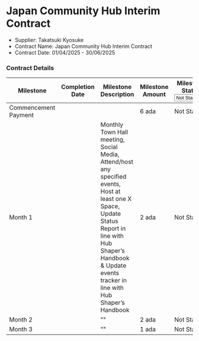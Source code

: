 # Japan Community Hub Interim Contract

* Supplier: Takatsuki Kyosuke
* Contract Name: Japan Community Hub Interim Contract
* Contract Date: 01/04/2025 - 30/06/2025

### Contract Details

<table data-full-width="true"><thead><tr><th width="154">Milestone</th><th width="147">Completion Date</th><th width="326">Milestone Description</th><th>Milestone Amount</th><th width="160">Milestone Status<select><option value="tuQZQU0qZdoU" label="Not Started" color="blue"></option><option value="egD9AGmh1U3S" label="On Track" color="blue"></option><option value="Re3cd2eP2WaH" label="Complete" color="blue"></option><option value="bEAnsa2nIuMk" label="Delayed" color="blue"></option></select></th><th width="165.77783203125">MAF</th></tr></thead><tbody><tr><td>Commencement Payment</td><td></td><td></td><td>6 ada</td><td><span data-option="tuQZQU0qZdoU">Not Started</span></td><td></td></tr><tr><td>Month 1</td><td></td><td>Monthly Town Hall<br>meeting, Social Media, Attend/host any<br>specified events, Host at least one X<br>Space, Update Status<br>Report in line with Hub Shaper’s Handbook &#x26; Update events<br>tracker in line with Hub Shaper’s Handbook</td><td>2 ada</td><td><span data-option="tuQZQU0qZdoU">Not Started</span></td><td></td></tr><tr><td>Month 2 </td><td></td><td>""</td><td>2 ada</td><td><span data-option="tuQZQU0qZdoU">Not Started</span></td><td></td></tr><tr><td>Month 3</td><td></td><td>""</td><td>1 ada</td><td><span data-option="tuQZQU0qZdoU">Not Started</span></td><td></td></tr></tbody></table>

